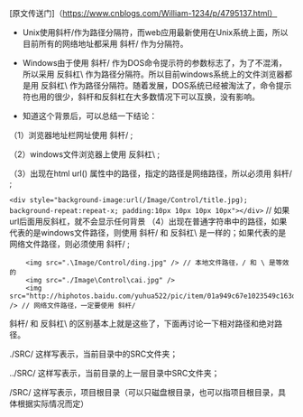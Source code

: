 [原文传送门]（https://www.cnblogs.com/William-1234/p/4795137.html）
* Unix使用斜杆/作为路径分隔符，而web应用最新使用在Unix系统上面，所以目前所有的网络地址都采用 斜杆/ 作为分隔符。

* Windows由于使用 斜杆/ 作为DOS命令提示符的参数标志了，为了不混淆，所以采用 反斜杠\ 作为路径分隔符。所以目前windows系统上的文件浏览器都是用 反斜杠\ 作为路径分隔符。随着发展，DOS系统已经被淘汰了，命令提示符也用的很少，斜杆和反斜杠在大多数情况下可以互换，没有影响。

* 知道这个背景后，可以总结一下结论：

（1）浏览器地址栏网址使用 斜杆/ ;

（2）windows文件浏览器上使用 反斜杠\ ;

（3）出现在html url() 属性中的路径，指定的路径是网络路径，所以必须用 斜杆/ ;

`<div style="background-image:url(/Image/Control/title.jpg); background-repeat:repeat-x; padding:10px 10px 10px 10px"></div>`
// 如果url后面用反斜杠，就不会显示任何背景
（4）出现在普通字符串中的路径，如果代表的是windows文件路径，则使用 斜杆/ 和 反斜杠\ 是一样的；如果代表的是网络文件路径，则必须使用 斜杆/ ;

```
    <img src=".\Image/Control/ding.jpg" /> // 本地文件路径，/ 和 \ 是等效的
    <img src="./Image\Control\cai.jpg" />
    <img src="http://hiphotos.baidu.com/yuhua522/pic/item/01a949c67e1023549c163df2.jpg" /> // 网络文件路径，一定要使用 斜杆/
```

斜杆/ 和 反斜杠\ 的区别基本上就是这些了，下面再讨论一下相对路径和绝对路径。

./SRC/  这样写表示，当前目录中的SRC文件夹；

 ../SRC/  这样写表示，当前目录的上一层目录中SRC文件夹；

/SRC/   这样写表示，项目根目录（可以只磁盘根目录，也可以指项目根目录，具体根据实际情况而定）



